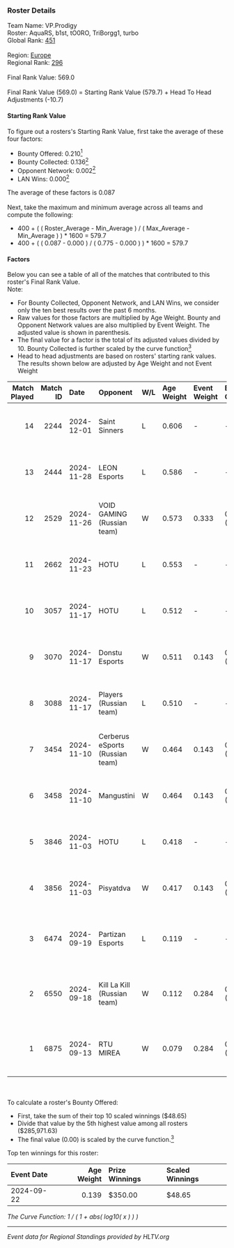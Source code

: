 ### Roster Details<br />
Team Name: VP.Prodigy<br />
Roster: AquaRS, b1st, tO0RO, TriBorgg1, turbo<br />
Global Rank: [451](../../standings_global_2025_02_28.md)<br />
<br />
Region: [Europe]( ../../standings_europe_2025_02_28.md)<br />
Regional Rank: [296]( ../../standings_europe_2025_02_28.md)<br />
<br />
Final Rank Value:  569.0<br />
<br />
Final Rank Value (569.0) = Starting Rank Value (579.7) + Head To Head Adjustments (-10.7)<br />

#### Starting Rank Value<br />
To figure out a rosters's Starting Rank Value, first take the average of these four factors:<br />
- Bounty Offered: 0.210[<sup>1</sup>](#table2)
- Bounty Collected: 0.136[<sup>2</sup>](#table1)
- Opponent Network: 0.002[<sup>2</sup>](#table1)
- LAN Wins: 0.000[<sup>2</sup>](#table1)

The average of these factors is 0.087<br />
<br />
Next, take the maximum and minimum average across all teams and compute the following:<br />
- 400 + ( ( Roster_Average - Min_Average ) / ( Max_Average - Min_Average ) ) * 1600 = 579.7
- 400 + ( ( 0.087 - 0.000 ) / ( 0.775 - 0.000 ) ) * 1600 = 579.7


#### Factors<br />
Below you can see a table of all of the matches that contributed to this roster's Final Rank Value.<br />
Note:<br />

- For Bounty Collected, Opponent Network, and LAN Wins, we consider only the ten best results over the past 6 months.
- Raw values for those factors are multiplied by Age Weight. Bounty and Opponent Network values are also multiplied by Event Weight. The adjusted value is shown in parenthesis.
- The final value for a factor is the total of its adjusted values divided by 10. Bounty Collected is further scaled by the curve function[<sup>3</sup>](#curveFunction)
- Head to head adjustments are based on rosters' starting rank values. The results shown below are adjusted by Age Weight and not Event Weight
<span id="table1"></span><br />


| Match Played | Match ID | Date       | Opponent                        | W/L | Age Weight | Event Weight | Bounty Collected | Opponent Network | LAN Wins  | H2H Adj. | Roster                                    |
| -: | -: | :- | :- | :- | :- | :- | :- | :- | :- | -: | :- |
|           14 |     2244 | 2024-12-01 | Saint Sinners                   | L   | 0.606      | -            | -                | -                | -         |   -11.83 | AquaRS, b1st, tO0RO, TriBorgg1, turbo     |
|           13 |     2444 | 2024-11-28 | LEON Esports                    | L   | 0.586      | -            | -                | -                | -         |    -4.50 | AquaRS, b1st, tO0RO, TriBorgg1, turbo     |
|           12 |     2529 | 2024-11-26 | VOID GAMING (Russian team)      | W   | 0.573      | 0.333        | 0.000 (0.000)    | 0.030 (0.006)    | 0 (0.000) |     5.99 | AquaRS, b1st, tO0RO, TriBorgg1, turbo     |
|           11 |     2662 | 2024-11-23 | HOTU                            | L   | 0.553      | -            | -                | -                | -         |    -4.86 | AquaRS, b1st, tO0RO, TriBorgg1, turbo     |
|           10 |     3057 | 2024-11-17 | HOTU                            | L   | 0.512      | -            | -                | -                | -         |    -5.35 | AquaRS, b1st, tO0RO, TriBorgg1, turbo     |
|            9 |     3070 | 2024-11-17 | Donstu Esports                  | W   | 0.511      | 0.143        | 0.000 (0.000)    | 0.171 (0.012)    | 0 (0.000) |     6.26 | AquaRS, b1st, tO0RO, TriBorgg1, turbo     |
|            8 |     3088 | 2024-11-17 | Players (Russian team)          | L   | 0.510      | -            | -                | -                | -         |    -9.36 | AquaRS, b1st, tO0RO, TriBorgg1, turbo     |
|            7 |     3454 | 2024-11-10 | Cerberus eSports (Russian team) | W   | 0.464      | 0.143        | 0.000 (0.000)    | 0.088 (0.006)    | 0 (0.000) |     7.63 | AquaRS, b1st, tO0RO, TriBorgg1, turbo     |
|            6 |     3458 | 2024-11-10 | Mangustini                      | W   | 0.464      | 0.143        | 0.000 (0.000)    | 0.000 (0.000)    | 0 (0.000) |     3.77 | AquaRS, b1st, tO0RO, TriBorgg1, turbo     |
|            5 |     3846 | 2024-11-03 | HOTU                            | L   | 0.418      | -            | -                | -                | -         |    -4.21 | AquaRS, b1st, tO0RO, TriBorgg1, turbo     |
|            4 |     3856 | 2024-11-03 | Pisyatdva                       | W   | 0.417      | 0.143        | 0.000 (0.000)    | 0.000 (0.000)    | 0 (0.000) |     3.47 | AquaRS, b1st, tO0RO, TriBorgg1, turbo     |
|            3 |     6474 | 2024-09-19 | Partizan Esports                | L   | 0.119      | -            | -                | -                | -         |    -0.13 | b1st, katharsis, tO0RO, Tri-Borgg1, turbo |
|            2 |     6550 | 2024-09-18 | Kill La Kill (Russian team)     | W   | 0.112      | 0.284        | 0.000 (0.000)    | 0.004 (0.000)    | 0 (0.000) |     1.72 | b1st, katharsis, tO0RO, Tri-Borgg1, turbo |
|            1 |     6875 | 2024-09-13 | RTU MIREA                       | W   | 0.079      | 0.284        | 0.000 (0.000)    | 0.000 (0.000)    | 0 (0.000) |     0.67 | b1st, katharsis, tO0RO, Tri-Borgg1, turbo |

<br />
<span id="table2"></span><br />
To calculate a roster's Bounty Offered:<br />

- First, take the sum of their top 10 scaled winnings ($48.65)
- Divide that value by the 5th highest value among all rosters ($285,971.63)
- The final value (0.00) is scaled by the curve function.[<sup>3</sup>](#curveFunction)

Top ten winnings for this roster:<br />

| Event Date | Age Weight | Prize Winnings | Scaled Winnings |
| :- | -: | :- | :- |
| 2024-09-22 |      0.139 | $350.00        | $48.65          |


<span id="curveFunction"></span>_The Curve Function: 1 / ( 1 + abs( log10( x ) ) )_<br />

---
_Event data for Regional Standings provided by HLTV.org_<br />
